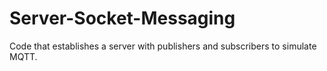 # Server-Socket-Messaging
Code that establishes a server with publishers and subscribers to simulate MQTT.
